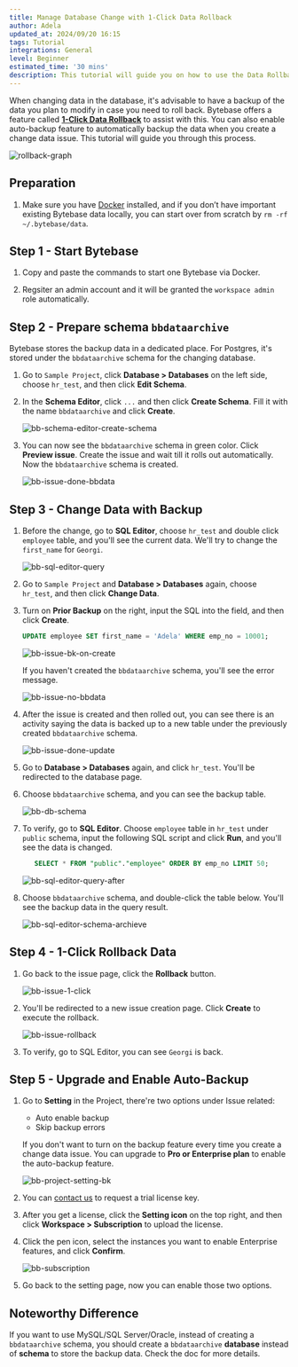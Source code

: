 ```yaml
---
title: Manage Database Change with 1-Click Data Rollback
author: Adela
updated_at: 2024/09/20 16:15
tags: Tutorial
integrations: General
level: Beginner
estimated_time: '30 mins'
description: This tutorial will guide you on how to use the Data Rollback feature to manage database data changes in Bytebase, including 1-click rollback and auto-enabled settings.
---
```


When changing data in the database, it's advisable to have a backup of the data you plan to modify in case you need to roll back. Bytebase offers a feature called [**1-Click Data Rollback**](/docs/change-database/rollback-data-changes/) to assist with this. You can also enable auto-backup feature to automatically backup the data when you create a change data issue. This tutorial will guide you through this process.

![rollback-graph](/content/docs/tutorials/data-rollback/rollback-graph.webp)

## Preparation

1. Make sure you have [Docker](https://www.docker.com/) installed, and if you don’t have important existing Bytebase data locally, you can start over from scratch by `rm -rf ~/.bytebase/data`.

## Step 1 - Start Bytebase

1. Copy and paste the commands to start one Bytebase via Docker.

   <IncludeBlock url="/docs/get-started/install/terminal-docker-run-volume"></IncludeBlock>

1. Regsiter an admin account and it will be granted the `workspace admin` role automatically.

## Step 2 - Prepare schema `bbdataarchive`

Bytebase stores the backup data in a dedicated place. For Postgres, it's stored under the `bbdataarchive`
schema for the changing database.

1. Go to `Sample Project`, click **Database > Databases** on the left side, choose `hr_test`, and then click **Edit Schema**.

1. In the **Schema Editor**, click `...` and then click **Create Schema**. Fill it with the name `bbdataarchive` and click **Create**.

   ![bb-schema-editor-create-schema](/content/docs/tutorials/data-rollback/bb-schema-editor-create-schema.webp)

1. You can now see the `bbdataarchive` schema in green color. Click **Preview issue**. Create the issue and wait till it rolls out automatically. Now the `bbdataarchive` schema is created.

   ![bb-issue-done-bbdata](/content/docs/tutorials/data-rollback/bb-issue-done-bbdata.webp)

## Step 3 - Change Data with Backup

1. Before the change, go to **SQL Editor**, choose `hr_test` and double click `employee` table, and you'll see the current data. We'll try to change the `first_name` for `Georgi`.

   ![bb-sql-editor-query](/content/docs/tutorials/data-rollback/bb-sql-editor-query.webp)

1. Go to `Sample Project` and **Database > Databases** again, choose `hr_test`, and then click **Change Data**.

1. Turn on **Prior Backup** on the right, input the SQL into the field, and then click **Create**.

   ```sql
   UPDATE employee SET first_name = 'Adela' WHERE emp_no = 10001;
   ```

   ![bb-issue-bk-on-create](/content/docs/tutorials/data-rollback/bb-issue-bk-on-create.webp)

   If you haven't created the `bbdataarchive` schema, you'll see the error message.

   ![bb-issue-no-bbdata](/content/docs/tutorials/data-rollback/bb-issue-no-bbdata.webp)

1. After the issue is created and then rolled out, you can see there is an activity saying the data is backed up to a new table under the previously created `bbdataarchive` schema.

   ![bb-issue-done-update](/content/docs/tutorials/data-rollback/bb-issue-done-update.webp)

1. Go to **Database > Databases** again, and click `hr_test`. You'll be redirected to the database page.

1. Choose `bbdataarchive` schema, and you can see the backup table.

   ![bb-db-schema](/content/docs/tutorials/data-rollback/bb-db-schema.webp)

1. To verify, go to **SQL Editor**. Choose `employee` table in `hr_test` under `public` schema, input the following SQL script and click **Run**, and you'll see the data is changed.

   ```sql
      SELECT * FROM "public"."employee" ORDER BY emp_no LIMIT 50;
   ```

   ![bb-sql-editor-query-after](/content/docs/tutorials/data-rollback/bb-sql-editor-query-after.webp)

1. Choose `bbdataarchive` schema, and double-click the table below. You'll see the backup data in the query result.

   ![bb-sql-editor-schema-archieve](/content/docs/tutorials/data-rollback/bb-sql-editor-schema-archieve.webp)

## Step 4 - 1-Click Rollback Data

1. Go back to the issue page, click the **Rollback** button.

   ![bb-issue-1-click](/content/docs/tutorials/data-rollback/bb-issue-1-click.webp)

1. You'll be redirected to a new issue creation page. Click **Create** to execute the rollback.

   ![bb-issue-rollback](/content/docs/tutorials/data-rollback/bb-issue-rollback.webp)

1. To verify, go to SQL Editor, you can see `Georgi` is back.

## Step 5 - Upgrade and Enable Auto-Backup

1. Go to **Setting** in the Project, there're two options under Issue related:

   - Auto enable backup
   - Skip backup errors

   If you don't want to turn on the backup feature every time you create a change data issue. You can upgrade to **Pro or Enterprise plan** to enable the auto-backup feature.

   ![bb-project-setting-bk](/content/docs/tutorials/data-rollback/bb-project-setting-bk.webp)

1. You can [contact us](/contact-us) to request a trial license key.

1. After you get a license, click the **Setting icon** on the top right, and then click **Workspace > Subscription** to upload the license.

1. Click the pen icon, select the instances you want to enable Enterprise features, and click **Confirm**.

   ![bb-subscription](/content/docs/tutorials/data-rollback/bb-subscription.webp)

1. Go back to the setting page, now you can enable those two options.

## Noteworthy Difference

If you want to use MySQL/SQL Server/Oracle, instead of creating a `bbdataarchive` schema, you should create a `bbdataarchive` **database** instead of **schema** to store the backup data. Check the doc for more details.

<DocLinkBlock url="/docs/change-database/rollback-data-changes/" title="Data Rollback Doc"></DocLinkBlock>
